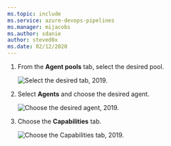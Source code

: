 ```yaml
---
ms.topic: include
ms.service: azure-devops-pipelines
ms.manager: mijacobs
ms.author: sdanie
author: steved0x
ms.date: 02/12/2020
---
```


1. From the **Agent pools** tab, select the desired pool.

   ![Select the desired tab, 2019.](../../media/agent-capabilities-tab/agent-pools-2019.png)

1. Select **Agents** and choose the desired agent.

   ![Choose the desired agent, 2019.](../../media/agent-capabilities-tab/agents-2019.png)

1. Choose the **Capabilities** tab.

   ![Choose the Capabilities tab, 2019.](../../media/agent-capabilities-tab/capabilities-2019.png)
